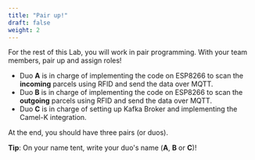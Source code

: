 ```yaml
---
title: "Pair up!"
draft: false
weight: 2
---
```


For the rest of this Lab, you will work in pair programming.
With your team members, pair up and assign roles!

* Duo **A** is in charge of implementing the code on ESP8266 to scan the **incoming** parcels using RFID and send the data over MQTT.
* Duo **B** is in charge of implementing the code on ESP8266 to scan the **outgoing** parcels using RFID and send the data over MQTT.
* Duo **C** is in charge of setting up Kafka Broker and implementing the Camel-K integration.

At the end, you should have three pairs (or duos).

**Tip**: On your name tent, write your duo's name (**A**, **B** or **C**)!
